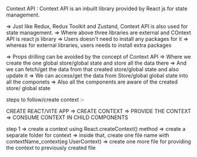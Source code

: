 Context API : Context API is an inbuilt library provided by React js for state management.

=> Just like Redux, Redux Toolkit and Zustand, Context API is also used for state management.
=> Where above three libraries are external and COntext API is react js library
=> Users doesn't need to install any packages for it
=> whereas for external libraries, users needs to install extra packages

=> Props drilling can be avoided by the concept of Context API
=> Where we create the one global store/global state and store all the data there
=> And we can fetch/get the data from that created store/global state and also update it
=> We can access/get the data from Store/global global state into all the componets 
=> Also all the components are aware of the created store/ global state


steps to follow/create context :-

CREATE REACT/VITE APP => CREATE CONTEXT => PROVIDE THE CONTEXT => CONSUME CONTEXT IN CHILD COMPONENTS

step 1 => create a context using React.createContext() method
    => create a separate folder for context
    => inside that, create one file name with contextName_context(eg UserContext)
    => create one more file for providing the context to previously created file
